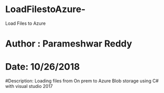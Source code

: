 # LoadFilestoAzure-
Load Files to Azure 
# Author :   Parameshwar Reddy
# Date: 10/26/2018
#Description: Loading files from On prem to Azure Blob storage using C# with visual studio 2017
# 
